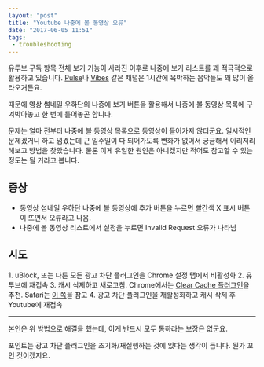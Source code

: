 ```yaml
---
layout: "post"
title: "Youtube 나중에 볼 동영상 오류"
date: "2017-06-05 11:51"
tags:
 - troubleshooting
---
```


유투브 구독 항목 전체 보기 기능이 사라진 이후로 나중에 보기 리스트를 꽤 적극적으로 활용하고 있습니다. [Pulse](https://www.youtube.com/user/Pulse8Music)나 [Vibes](https://www.youtube.com/channel/UCCpSl61ps2vc85lMCxeHaSw) 같은 채널은 1시간에 육박하는 음악들도 꽤 많이 올라오거든요.

때문에 영상 썸네일 우하단의 나중에 보기 버튼을 활용해서 나중에 볼 동영상 목록에 구겨박아놓고 한 번에 틀어놓곤 합니다.

문제는 얼마 전부터 나중에 볼 동영상 목록으로 동영상이 들어가지 않더군요. 일시적인 문제겠거니 하고 넘겼는데 근 일주일이 다 되어가도록 변화가 없어서 궁금해서 이리저리 해보고 방법을 찾았습니다. 물론 이게 유일한 원인은 아니겠지만 적어도 참고할 수 있는 정도는 될 거라고 봅니다.

## 증상

- 동영상 섬네일 우하단 나중에 볼 동영상에 추가 버튼을 누르면 빨간색 X 표시 버튼이 뜨면서 오류라고 나옴.
- 나중에 볼 동영상 리스트에서 설정을 누르면 Invalid Request 오류가 나타남

## 시도

1\. uBlock, 또는 다른 모든 광고 차단 플러그인을 Chrome 설정 탭에서 비활성화
2\. 유투브에 재접속
3\. 캐시 삭제하고 새로고침. Chrome에서는 [Clear Cache 플러그인](https://chrome.google.com/webstore/detail/clear-cache/cppjkneekbjaeellbfkmgnhonkkjfpdn)을 추천. Safari는 [이 쪽](http://canorus.github.io)을 참고
4\. 광고 차단 플러그인을 재활성화하고 캐시 삭제 후 Youtube에 재접속

- - -

본인은 위 방법으로 해결을 했는데, 이게 반드시 모두 통하라는 보장은 없군요.

포인트는 광고 차단 플러그인을 초기화/재실행하는 것에 있다는 생각이 듭니다. 뭔가 꼬인 것이겠지요.
